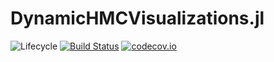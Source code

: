# DynamicHMCVisualizations.jl

![Lifecycle](https://img.shields.io/badge/lifecycle-experimental-orange.svg)<!--
![Lifecycle](https://img.shields.io/badge/lifecycle-maturing-blue.svg)
![Lifecycle](https://img.shields.io/badge/lifecycle-stable-green.svg)
![Lifecycle](https://img.shields.io/badge/lifecycle-retired-orange.svg)
![Lifecycle](https://img.shields.io/badge/lifecycle-archived-red.svg)
![Lifecycle](https://img.shields.io/badge/lifecycle-dormant-blue.svg) -->
[![Build Status](https://travis-ci.com/tpapp/DynamicHMCVisualizations.jl.svg?branch=master)](https://travis-ci.com/tpapp/DynamicHMCVisualizations.jl)
[![codecov.io](http://codecov.io/github/tpapp/DynamicHMCVisualizations.jl/coverage.svg?branch=master)](http://codecov.io/github/tpapp/DynamicHMCVisualizations.jl?branch=master)
